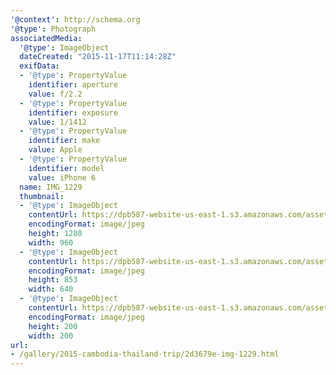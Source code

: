 ```yaml
---
'@context': http://schema.org
'@type': Photograph
associatedMedia:
  '@type': ImageObject
  dateCreated: "2015-11-17T11:14:28Z"
  exifData:
  - '@type': PropertyValue
    identifier: aperture
    value: f/2.2
  - '@type': PropertyValue
    identifier: exposure
    value: 1/1412
  - '@type': PropertyValue
    identifier: make
    value: Apple
  - '@type': PropertyValue
    identifier: model
    value: iPhone 6
  name: IMG_1229
  thumbnail:
  - '@type': ImageObject
    contentUrl: https://dpb587-website-us-east-1.s3.amazonaws.com/asset/gallery/2015-cambodia-thailand-trip/2d3679e-img-1229~1280.jpg
    encodingFormat: image/jpeg
    height: 1280
    width: 960
  - '@type': ImageObject
    contentUrl: https://dpb587-website-us-east-1.s3.amazonaws.com/asset/gallery/2015-cambodia-thailand-trip/2d3679e-img-1229~640w.jpg
    encodingFormat: image/jpeg
    height: 853
    width: 640
  - '@type': ImageObject
    contentUrl: https://dpb587-website-us-east-1.s3.amazonaws.com/asset/gallery/2015-cambodia-thailand-trip/2d3679e-img-1229~200x200.jpg
    encodingFormat: image/jpeg
    height: 200
    width: 200
url:
- /gallery/2015-cambodia-thailand-trip/2d3679e-img-1229.html
---
```

